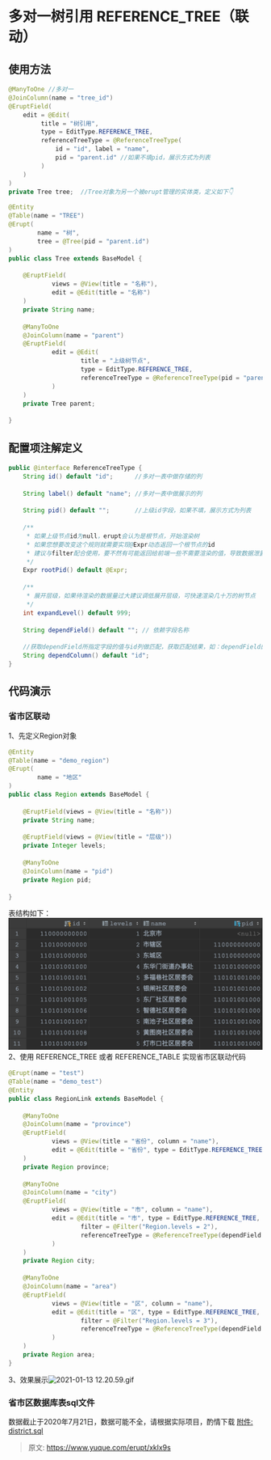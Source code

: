 # 多对一树引用 REFERENCE_TREE（联动）


## 使用方法
```java
@ManyToOne //多对一
@JoinColumn(name = "tree_id")
@EruptField(
    edit = @Edit(
         title = "树引用", 
         type = EditType.REFERENCE_TREE,
         referenceTreeType = @ReferenceTreeType(
             id = "id", label = "name", 
             pid = "parent.id" //如果不填pid，展示方式为列表
         )
    )
)
private Tree tree;  //Tree对象为另一个被erupt管理的实体类，定义如下👇
```
```java
@Entity
@Table(name = "TREE")
@Erupt(
        name = "树",
        tree = @Tree(pid = "parent.id")
)
public class Tree extends BaseModel {

    @EruptField(
            views = @View(title = "名称"),
            edit = @Edit(title = "名称")
    )
    private String name;

    @ManyToOne
    @JoinColumn(name = "parent")
    @EruptField(
            edit = @Edit(
                    title = "上级树节点",
                    type = EditType.REFERENCE_TREE,
                    referenceTreeType = @ReferenceTreeType(pid = "parent.id")
            )
    )
    private Tree parent;

}
```

## 配置项注解定义
```java
public @interface ReferenceTreeType {
    String id() default "id";  	   //多对一表中做存储的列

    String label() default "name"; //多对一表中做展示的列

    String pid() default "";       //上级id字段，如果不填，展示方式为列表

    /**
     * 如果上级节点id为null，erupt会认为是根节点，开始渲染树
     * 如果您想要改变这个规则就需要实现@Expr动态返回一个根节点的id
     * 建议与filter配合使用，要不然有可能返回给前端一些不需要渲染的值，导致数据泄露！
     */
    Expr rootPid() default @Expr;
    
    /**
     * 展开层级，如果待渲染的数据量过大建议调低展开层级，可快速渲染几十万的树节点
     */
    int expandLevel() default 999;

    String dependField() default ""; // 依赖字段名称

    //获取dependField所指定字段的值与id列做匹配，获取匹配结果，如：dependField的值 = dependColumn列
    String dependColumn() default "id"; 
}
```


## 代码演示

### 省市区联动
1、先定义Region对象
```java
@Entity
@Table(name = "demo_region")
@Erupt(
        name = "地区"
)
public class Region extends BaseModel {

    @EruptField(views = @View(title = "名称"))
    private String name;

    @EruptField(views = @View(title = "层级"))
    private Integer levels;

    @ManyToOne
    @JoinColumn(name = "pid")
    private Region pid;

}
```
表结构如下：
![image.png](./img/8O1i73LyCCwKw9eQ/1610510999893-c496dc86-a838-4725-99d7-77571d0bba98-989027.png)
2、使用 REFERENCE_TREE 或者 REFERENCE_TABLE 实现省市区联动代码
```java
@Erupt(name = "test")
@Table(name = "demo_test")
@Entity
public class RegionLink extends BaseModel {
    
    @ManyToOne
    @JoinColumn(name = "province")
    @EruptField(
            views = @View(title = "省份", column = "name"),
            edit = @Edit(title = "省份", type = EditType.REFERENCE_TREE, filter = @Filter("Region.levels = 1"))
    )
    private Region province;

    @ManyToOne
    @JoinColumn(name = "city")
    @EruptField(
            views = @View(title = "市", column = "name"),
            edit = @Edit(title = "市", type = EditType.REFERENCE_TREE,
                    filter = @Filter("Region.levels = 2"),
                    referenceTreeType = @ReferenceTreeType(dependField = "province", dependColumn = "pid.id")
            )
    )
    private Region city;

    @ManyToOne
    @JoinColumn(name = "area")
    @EruptField(
            views = @View(title = "区", column = "name"),
            edit = @Edit(title = "区", type = EditType.REFERENCE_TREE,
                    filter = @Filter("Region.levels = 3"),
                    referenceTreeType = @ReferenceTreeType(dependField = "city", dependColumn = "pid.id")
            )
    )
    private Region area;
}
```
3、效果展示![2021-01-13 12.20.59.gif](./img/8O1i73LyCCwKw9eQ/1610512675101-fb4997f7-0723-4b28-b872-7556c20d1d8d-018955.gif)


### 省市区数据库表sql文件
数据截止于2020年7月21日，数据可能不全，请根据实际项目，酌情下载
[附件: district.sql](./attachments/8O1i73LyCCwKw9eQ/district.sql)


> 原文: <https://www.yuque.com/erupt/xklx9s>
